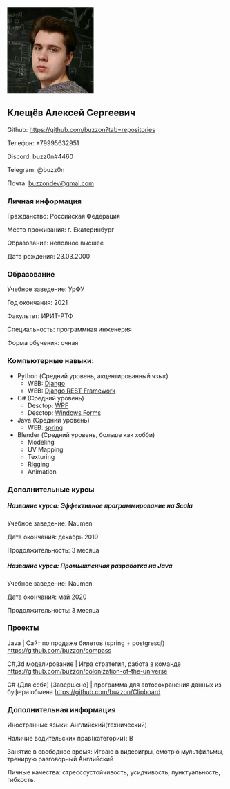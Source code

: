 
<img src="https://github.com/buzzon/my-resume/blob/main/photo_2020-10-10_19-19-39.jpg" alt="Фото" width="200px" height="200px">

## Клещёв Алексей Сергеевич

Github: https://github.com/buzzon?tab=repositories

Телефон: +79995632951

Discord: buzz0n#4460

Telegram: @buzz0n

Почта: buzzondev@gmal.com


### Личная информация

Гражданство: Российская Федерация

Место проживания: г. Екатеринбург

Образование: неполное высшее

Дата рождения: 23.03.2000


### Образование

Учебное заведение: УрФУ

Год окончания: 2021

Факультет: ИРИТ-РТФ

Специальность: программная инженерия

Форма обучения: очная


### Компьютерные навыки: 

- Python (Средний уровень, акцентированный язык)
  - WEB: [Django](https://www.djangoproject.com/)
  - WEB: [Django REST Framework](https://www.django-rest-framework.org/)
- С# (Средний уровень)
  - Desctop: [WPF](https://docs.microsoft.com/en-us/dotnet/desktop/wpf/getting-started/walkthrough-my-first-wpf-desktop-application?view=netframeworkdesktop-4.8)
  - Desctop: [Windows Forms](https://docs.microsoft.com/en-us/visualstudio/ide/create-csharp-winform-visual-studio?view=vs-2019)
- Java (Средний уровень)
  - WEB: [spring](https://spring.io/)
- Blender (Средний уровень, больше как хобби)
  - Modeling
  - UV Mapping
  - Texturing 
  - Rigging
  - Animation 

### Дополнительные курсы

##### Название курса: Эффективное программирование на Scala 

Учебное заведение: Naumen

Дата окончания: декабрь 2019

Продолжительность: 3 месяца


##### Название курса: Промышленная разработка на Java 

Учебное заведение: Naumen

Дата окончания: май 2020

Продолжительность: 3 месяца


### Проекты

Java | Cайт по продаже билетов (spring + postgresql) https://github.com/buzzon/compass

C#,3d моделирование | Игра стратегия, работа в команде https://github.com/buzzon/colonization-of-the-universe

C# (Для себя) [Завершено] | программа для автосохранения данных из буфера обмена https://github.com/buzzon/Clipboard

### Дополнительная информация

Иностранные языки: Английский(технический)

Наличие водительских прав(категории): B

Занятие в свободное время: Играю в видеоигры, смотрю мультфильмы, тренирую разговорный Английский

Личные качества: стрессоустойчивость, усидчивость, пунктуальность, гибкость.
